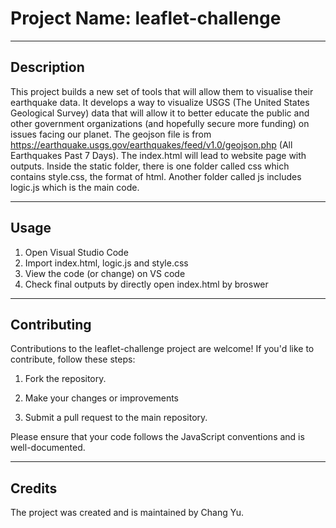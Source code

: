 # Project Name: leaflet-challenge

---

## Description

This project  builds a new set of tools that will allow them to visualise their earthquake data. It develops a way to visualize USGS (The United States Geological Survey) data that will allow it to better educate the public and other government organizations (and hopefully secure more funding) on issues facing our planet. The geojson file is from https://earthquake.usgs.gov/earthquakes/feed/v1.0/geojson.php (All Earthquakes Past 7 Days). The index.html will lead to website page with outputs. Inside the static folder, there is one folder called css which contains style.css, the format of html. Another folder called js includes logic.js which is the main code.



---

## Usage

1. Open Visual Studio Code
2. Import index.html, logic.js and style.css
3. View the code (or change) on VS code
4. Check final outputs by directly open index.html by broswer
---

## Contributing

Contributions to the leaflet-challenge project are welcome! If you'd like to contribute, follow these steps:

1. Fork the repository.

2. Make your changes or improvements 

3. Submit a pull request to the main repository.

Please ensure that your code follows the JavaScript conventions and is well-documented.


---

## Credits
The project was created and is maintained by Chang Yu.
